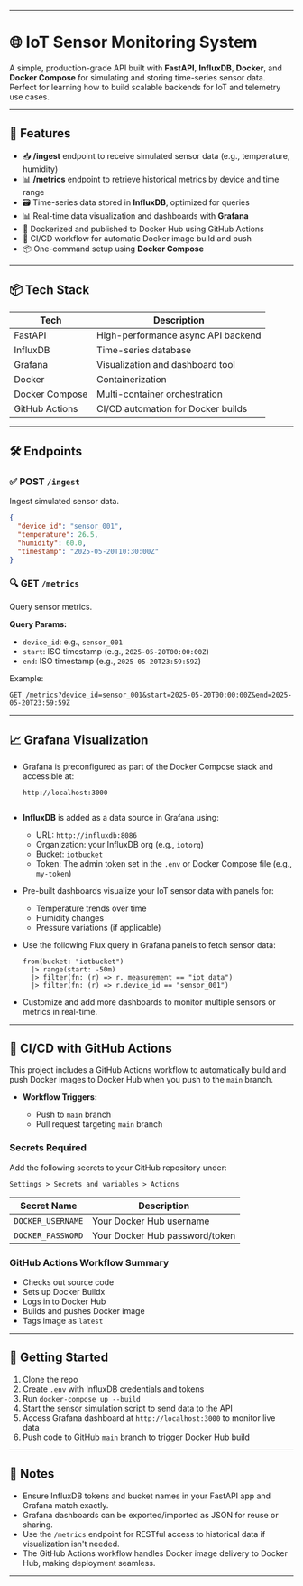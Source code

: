 
---

# 🌐 IoT Sensor Monitoring System

A simple, production-grade API built with **FastAPI**, **InfluxDB**, **Docker**, and **Docker Compose** for simulating and storing time-series sensor data. Perfect for learning how to build scalable backends for IoT and telemetry use cases.

---

## 🚀 Features

- 📥 **/ingest** endpoint to receive simulated sensor data (e.g., temperature, humidity)
- 📊 **/metrics** endpoint to retrieve historical metrics by device and time range
- 🗃️ Time-series data stored in **InfluxDB**, optimized for queries
- 📊 Real-time data visualization and dashboards with **Grafana**
- 🐳 Dockerized and published to Docker Hub using GitHub Actions
- 🔁 CI/CD workflow for automatic Docker image build and push
- 📦 One-command setup using **Docker Compose**

---

## 📦 Tech Stack

| Tech           | Description                        |
|----------------|------------------------------------|
| FastAPI        | High-performance async API backend |
| InfluxDB       | Time-series database               |
| Grafana        | Visualization and dashboard tool   |
| Docker         | Containerization                   |
| Docker Compose | Multi-container orchestration      |
| GitHub Actions | CI/CD automation for Docker builds |

---

## 🛠️ Endpoints

### ✅ POST `/ingest`

Ingest simulated sensor data.

```json
{
  "device_id": "sensor_001",
  "temperature": 26.5,
  "humidity": 60.0,
  "timestamp": "2025-05-20T10:30:00Z"
}
````

### 🔍 GET `/metrics`

Query sensor metrics.

**Query Params:**

* `device_id`: e.g., `sensor_001`
* `start`: ISO timestamp (e.g., `2025-05-20T00:00:00Z`)
* `end`: ISO timestamp (e.g., `2025-05-20T23:59:59Z`)

Example:

```http
GET /metrics?device_id=sensor_001&start=2025-05-20T00:00:00Z&end=2025-05-20T23:59:59Z
```

---

## 📈 Grafana Visualization

* Grafana is preconfigured as part of the Docker Compose stack and accessible at:

  ```
  http://localhost:3000
  ```

  ```

* **InfluxDB** is added as a data source in Grafana using:

  * URL: `http://influxdb:8086`
  * Organization: your InfluxDB org (e.g., `iotorg`)
  * Bucket: `iotbucket`
  * Token: The admin token set in the `.env` or Docker Compose file (e.g., `my-token`)

* Pre-built dashboards visualize your IoT sensor data with panels for:

  * Temperature trends over time
  * Humidity changes
  * Pressure variations (if applicable)

* Use the following Flux query in Grafana panels to fetch sensor data:

  ```flux
  from(bucket: "iotbucket")
    |> range(start: -50m)
    |> filter(fn: (r) => r._measurement == "iot_data")
    |> filter(fn: (r) => r.device_id == "sensor_001")
  ```

* Customize and add more dashboards to monitor multiple sensors or metrics in real-time.

---

## 🔄 CI/CD with GitHub Actions

This project includes a GitHub Actions workflow to automatically build and push Docker images to Docker Hub when you push to the `main` branch.

* **Workflow Triggers:**

  * Push to `main` branch
  * Pull request targeting `main` branch

### Secrets Required

Add the following secrets to your GitHub repository under:

```
Settings > Secrets and variables > Actions
```

| Secret Name       | Description                    |
| ----------------- | ------------------------------ |
| `DOCKER_USERNAME` | Your Docker Hub username       |
| `DOCKER_PASSWORD` | Your Docker Hub password/token |

### GitHub Actions Workflow Summary

* Checks out source code
* Sets up Docker Buildx
* Logs in to Docker Hub
* Builds and pushes Docker image
* Tags image as `latest`


---

## 🚀 Getting Started

1. Clone the repo
2. Create `.env` with InfluxDB credentials and tokens
3. Run `docker-compose up --build`
4. Start the sensor simulation script to send data to the API
5. Access Grafana dashboard at `http://localhost:3000` to monitor live data
6. Push code to GitHub `main` branch to trigger Docker Hub build

---

## 📝 Notes

* Ensure InfluxDB tokens and bucket names in your FastAPI app and Grafana match exactly.
* Grafana dashboards can be exported/imported as JSON for reuse or sharing.
* Use the `/metrics` endpoint for RESTful access to historical data if visualization isn't needed.
* The GitHub Actions workflow handles Docker image delivery to Docker Hub, making deployment seamless.

---


